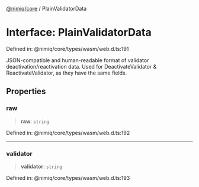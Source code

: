 [@nimiq/core](../globals.md) / PlainValidatorData

# Interface: PlainValidatorData

Defined in: @nimiq/core/types/wasm/web.d.ts:191

JSON-compatible and human-readable format of validator deactivation/reactivation data.
Used for DeactivateValidator & ReactivateValidator, as they have the same fields.

## Properties

### raw

> **raw**: `string`

Defined in: @nimiq/core/types/wasm/web.d.ts:192

***

### validator

> **validator**: `string`

Defined in: @nimiq/core/types/wasm/web.d.ts:193
